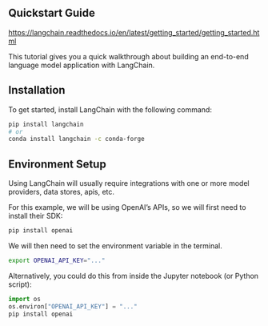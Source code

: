 ## Quickstart Guide

https://langchain.readthedocs.io/en/latest/getting_started/getting_started.html

This tutorial gives you a quick walkthrough about building an end-to-end language model application with LangChain.

## Installation

To get started, install LangChain with the following command:

```sh
pip install langchain
# or
conda install langchain -c conda-forge
```

## Environment Setup

Using LangChain will usually require integrations with one or more model providers, data stores, apis, etc.

For this example, we will be using OpenAI’s APIs, so we will first need to install their SDK:

```sh
pip install openai
```

We will then need to set the environment variable in the terminal.

```sh
export OPENAI_API_KEY="..."
```

Alternatively, you could do this from inside the Jupyter notebook (or Python script):

```python
import os
os.environ["OPENAI_API_KEY"] = "..."
pip install openai
```
